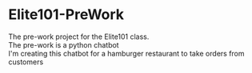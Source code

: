 # Elite101-PreWork
The pre-work project for the Elite101 class.<br/>
The pre-work is a python chatbot<br/>
I'm creating this chatbot for a hamburger restaurant to take orders from customers<br/>